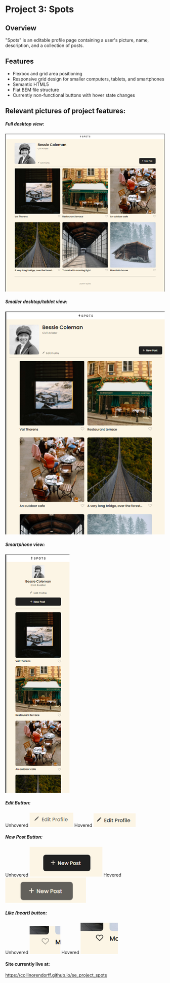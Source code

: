 # Project 3: Spots


## Overview  

"Spots" is an editable profile page containing a user's picture, name, description, and a collection of posts.


## Features

* Flexbox and grid area positioning
* Responsive grid design for smaller computers, tablets, and smartphones
* Semantic HTML5
* Flat BEM file structure
* Currently non-functional buttons with hover state changes


## Relevant pictures of project features:

##### Full desktop view:
![Full desktop view of site](https://github.com/collinorendorff/se_project_spots/blob/main/images/readme-images/fullsize-desktop.png?raw=true "Full desktop view of site")

##### Smaller desktop/tablet view:
![Smaller desktop/tablet view of site](https://github.com/collinorendorff/se_project_spots/blob/main/images/readme-images/small-computer-tablet.png?raw=true "Smaller desktop/tablet view of site")

##### Smartphone view:
![Smartphone view of site](https://github.com/collinorendorff/se_project_spots/blob/main/images/readme-images/smartphone.png?raw=true "Smartphone view of site")

##### Edit Button:
Unhovered
![Unhovered edit button](https://github.com/collinorendorff/se_project_spots/blob/main/images/readme-images/edit-unhovered.png?raw=true "Unhovered edit button")
Hovered
![Hovered edit button](https://github.com/collinorendorff/se_project_spots/blob/main/images/readme-images/edit-hovered.PNG?raw=true "Hovered edit button")

##### New Post Button:
Unhovered
![Unhovered new post button](https://github.com/collinorendorff/se_project_spots/blob/main/images/readme-images/new-post-unhovered.png?raw=true "Unhovered new post button")
Hovered
![Hovered new post button](https://github.com/collinorendorff/se_project_spots/blob/main/images/readme-images/new-post-hovered.png?raw=true "Hovered new post button")

##### Like (heart) button:
Unhovered
![Unhovered like (heart) button](https://github.com/collinorendorff/se_project_spots/blob/main/images/readme-images/heart-unhovered.png?raw=true "Unhovered like (heart) button")
Hovered
![Hovered like (heart) button](https://github.com/collinorendorff/se_project_spots/blob/main/images/readme-images/heart-hovered.PNG?raw=true "Hovered like (heart) button")

#### Site currently live at:

https://collinorendorff.github.io/se_project_spots

